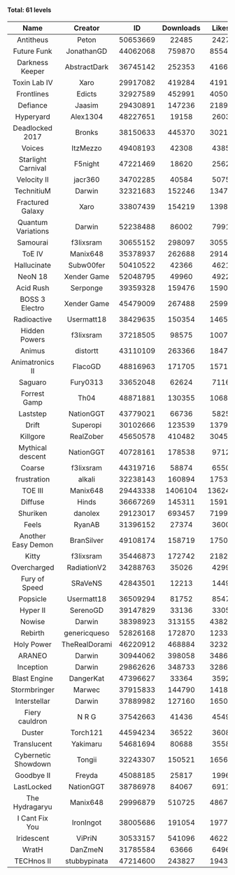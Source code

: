 #### Total: 61 levels

| Name | Creator | ID | Downloads | Likes |
|:---:|:---:|:---:|:---:|:---:|
| Antitheus | Peton | 50653669 | 22485 | 2427
| Future Funk | JonathanGD | 44062068 | 759870 | 85541
| Darkness Keeper | AbstractDark | 36745142 | 252353 | 41665
| Toxin Lab IV | Xaro | 29917082 | 419284 | 41916
| Frontlines | Edicts | 32927589 | 452991 | 40503
| Defiance | Jaasim | 29430891 | 147236 | 21897
| Hyperyard | Alex1304 | 48227651 | 19158 | 2603
| Deadlocked 2017 | Bronks | 38150633 | 445370 | 30211
| Voices | ItzMezzo | 49408193 | 42308 | 4385
| Starlight Carnival | F5night | 47221469 | 18620 | 2562
| Velocity II | jacr360 | 34702285 | 40584 | 5075
| TechnitiuM | Darwin | 32321683 | 152246 | 13471
| Fractured Galaxy  | Xaro | 33807439 | 154219 | 13981
| Quantum Variations | Darwin | 52238488 | 86002 | 7991
| Samourai | f3lixsram | 30655152 | 298097 | 30558
| ToE IV  | Manix648 | 35378937 | 262688 | 29142
| Hallucinate | Subw00fer | 50410522 | 42366 | 4621
| NeoN 18 | Xender Game | 52048795 | 49960 | 4922
| Acid Rush | Serponge | 39359328 | 159476 | 15906
| BOSS 3 Electro | Xender Game | 45479009 | 267488 | 25995
| Radioactive | Usermatt18 | 38429635 | 150354 | 14658
| Hidden Powers | f3lixsram | 37218505 | 98575 | 10074
| Animus | distortt | 43110109 | 263366 | 18470
| Animatronics II | FlacoGD | 48816963 | 171705 | 15719
| Saguaro | Fury0313 | 33652048 | 62624 | 7116
| Forrest Gamp | Th04 | 48871881 | 130355 | 10685
| Laststep | NationGGT | 43779021 | 66736 | 5825
| Drift | Superopi | 30102666 | 123539 | 13795
| Killgore | RealZober | 45650578 | 410482 | 30459
| Mythical descent | NationGGT | 40728161 | 178538 | 9712
| Coarse | f3lixsram | 44319716 | 58874 | 6550
| frustration | alkali | 32238143 | 160894 | 17535
| TOE III | Manix648 | 29443338 | 1406104 | 136248
| Diffuse | Hinds | 36667269 | 145311 | 15915
| Shuriken | danolex | 29123017 | 693457 | 71992
| Feels | RyanAB | 31396152 | 27374 | 3600
| Another Easy Demon | BranSilver | 49108174 | 158719 | 17501
| Kitty | f3lixsram | 35446873 | 172742 | 21824
| Overcharged | RadiationV2 | 34288763 | 35026 | 4299
| Fury of Speed | SRaVeNS | 42843501 | 12213 | 1449
| Popsicle | Usermatt18 | 36509294 | 81752 | 8547
| Hyper II | SerenoGD | 39147829 | 33136 | 3305
| Nowise | Darwin | 38398923 | 313155 | 43826
| Rebirth | genericqueso | 52826168 | 172870 | 12333
| Holy Power | TheRealDorami | 46220912 | 468884 | 32325
| ARANEO | Darwin | 30944062 | 398058 | 34864
| Inception | Darwin | 29862626 | 348733 | 32865
| Blast Engine | DangerKat | 47396627 | 33364 | 3592
| Stormbringer | Marwec | 37915833 | 144790 | 14183
| Interstellar | Darwin | 37889982 | 127160 | 16508
| Fiery cauldron | N R G | 37542663 | 41436 | 4549
| Duster | Torch121 | 44594234 | 36522 | 3608
| Translucent | Yakimaru | 54681694 | 80688 | 3558
| Cybernetic Showdown  | Tongii | 32243307 | 150521 | 16568
| Goodbye II | Freyda | 45088185 | 25817 | 1996
| LastLocked | NationGGT | 38786978 | 84067 | 6911
| The Hydragaryu | Manix648 | 29996879 | 510725 | 48677
| I Cant Fix You | IronIngot | 38005686 | 191054 | 19774
| Iridescent | ViPriN | 30533157 | 541096 | 46221
| WratH | DanZmeN | 31785584 | 63666 | 6496
| TECHnos II | stubbypinata | 47214600 | 243827 | 19432
